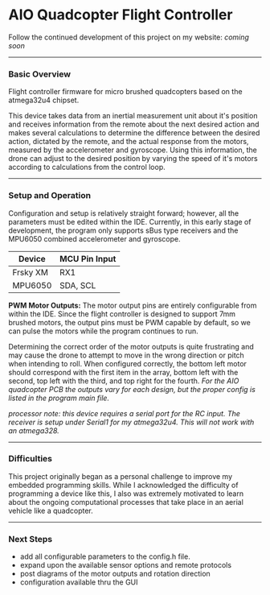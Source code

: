 # AIO Quadcopter Flight Controller

Follow the continued development of this project on my website:
*coming soon*
<!--- http://delaney.nyc --->

---

### Basic Overview
Flight controller firmware for micro brushed quadcopters based on the atmega32u4 chipset.

This device takes data from an inertial measurement unit about it's position and receives information from the remote about the next desired action and makes several calculations to determine the difference between the desired action, dictated by the remote, and the actual response from the motors, measured by the accelerometer and gyroscope. Using this information, the drone can adjust to the desired position by varying the speed of it's motors according to calculations from the control loop.

---

### Setup and Operation 
Configuration and setup is relatively straight forward; however, all the parameters must be edited within the IDE. Currently, in this early stage of development, the program only supports sBus type receivers and the MPU6050 combined accelerometer and gyroscope.

| Device | MCU Pin Input |
|--------|---------------|
|Frsky XM|      RX1      |
|MPU6050 |   SDA, SCL    |

__PWM Motor Outputs:__
The motor output pins are entirely configurable from within the IDE. Since the flight controller is designed to support 7mm brushed motors, the output pins must be PWM capable by default, so we can pulse the motors while the program continues to run. 

Determining the correct order of the motor outputs is quite frustrating and may cause the drone to attempt to move in the wrong direction or pitch when intending to roll. When configured correctly, the bottom left motor should correspond with the first item in the array, bottom left with the second, top left with the third, and top right for the fourth.
*For the AIO quadcopter PCB the outputs vary for each design, but the proper config is listed in the program main file.*

*processor note: this device requires a serial port for the RC input. The receiver is setup under Serial1 for my atmega32u4. This will not work with an atmega328.*

---

### Difficulties
This project originally began as a personal challenge to improve my embedded programming skills. While I acknowledged the difficulty of programming a device like this, I also was extremely motivated to learn about the ongoing computational processes that take place in an aerial vehicle like a quadcopter. 

---

### Next Steps

* add all configurable parameters to the config.h file.
* expand upon the available sensor options and remote protocols
* post diagrams of the motor outputs and rotation direction
* configuration available thru the GUI
